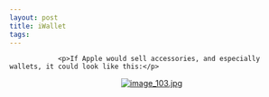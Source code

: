 ```yaml
---
layout: post
title: iWallet
tags:
---
```



                <p>If Apple would sell accessories, and especially wallets, it could look like this:</p>
<div style="text-align: center;"><a href='/uploads/image_103.jpg' title='image_103.jpg'><img src='/uploads/image_103.thumbnail.jpg' alt='image_103.jpg' /></a></div>
